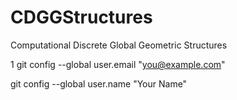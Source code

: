 # CDGGStructures
Computational Discrete Global Geometric Structures


1   git config --global user.email "you@example.com"

git config --global user.name "Your Name"




